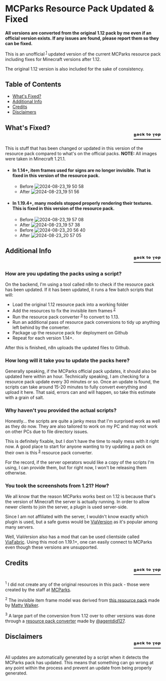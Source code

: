 # MCParks Resource Pack Updated & Fixed
**All versions are converted from the original 1.12 pack by me even if an official version exists. If any issues are found, please report them so they can be fixed.**

This is an unofficial<sup> [1](1)</sup> updated version of the current MCParks resource pack including fixes for Minecraft versions after 1.12. 

The original 1.12 version is also included for the sake of consistency.

## Table of Contents
- [What's Fixed?](#whats-fixed)
- [Additional Info](#info)
- [Credits](#credit)
- [Disclaimers](#disclaimer)
## <a name="whats-fixed"></a>What's Fixed? <div style="text-align: right"> <a href="#top">ᴮᵃᶜᵏ ᵗᵒ ᵀᵒᵖ</a> </div>

This is stuff that has been changed or updated in this version of the resource pack compared to what's on the official packs.
**NOTE:** All images were taken in Minecraft 1.21.1.

- #### In 1.14+, item frames used for signs are no longer invisible. That is fixed in this version of the resource pack. 
  - Before ![2024-08-23_19 50 58](https://github.com/user-attachments/assets/d71092da-318b-4d7c-9fc9-336b61e88a0a)
  - After ![2024-08-23_19 51 56](https://github.com/user-attachments/assets/aa557639-69b3-4c53-a950-218e27be42fe)

- #### In 1.19.4+, many models stopped properly rendering their textures. This is fixed in this version of the resource pack.
  - Before ![2024-08-23_19 57 08](https://github.com/user-attachments/assets/bc451204-b18e-44f5-8e6b-bbae2e92ec51)
  - After ![2024-08-23_19 57 38](https://github.com/user-attachments/assets/f33e6702-25b7-4fbf-af90-6c38704a3efc)
  - Before ![2024-08-23_20 56 40](https://github.com/user-attachments/assets/3dd67cf9-a5ca-4de7-9e56-8f11a8de6699)
  - After ![2024-08-23_20 57 05](https://github.com/user-attachments/assets/ace8534a-d151-4bad-bbc8-3c8fd47f8e3f)

## <a name="info"></a>Additional Info <div style="text-align: right"> <a href="#top">ᴮᵃᶜᵏ ᵗᵒ ᵀᵒᵖ</a> </div>

### How are you updating the packs using a script?
On the backend, I'm using a tool called n8n to check if the resource pack has been updated. If it has been updated, it runs a few batch scripts that will:
  - Load the original 1.12 resource pack into a working folder
  - Add the resources to fix the invisible item frames<sup> [2](2)</sup>
  - Run the resource pack converter<sup> [3](3)</sup> to convert to 1.13.
  - Run an additional pass of resource pack conversions to tidy up anything left behind by the converter.
  - Package up the resource pack for deployment on Github
  - Repeat for each version 1.14+.

After this is finished, n8n uploads the updated files to Github.

### How long will it take you to update the packs here?
Generally speaking, if the MCParks official pack updates, it should also be updated here within an hour. Technically speaking, I am checking for a resource pack update every 30 minutes or so. Once an update is found, the scripts can take around 15-20 minutes to fully convert everything and upload it here. That said, errors can and will happen, so take this estimate with a grain of salt.

### Why haven't you provided the actual scripts?
Honestly... the scripts are quite a janky mess that I'm surprised work as well as they do now. They are also tailored to work on my PC and may not work on other PCs due to file directory issues. 

This is definitely fixable, but I don't have the time to really mess with it right now. A good place to start for anyone wanting to try updating a pack on their own is this<sup> [3](3)</sup> resource pack converter.

For the record, if the server operators would like a copy of the scripts I'm using, I can provide them, but for right now, I won't be releasing them otherwise.

### You took the screenshots from 1.21? How?
We all know that the reason MCParks works best on 1.12 is because that's the version of Minecraft the server is actually running. In order to allow newer clients to join the server, a plugin is used server-side. 

Since I am not affiliated with the server, I wouldn't know exactly which plugin is used, but a safe guess would be [ViaVersion](https://github.com/ViaVersion/ViaVersion) as it's popular among many servers.

Well, ViaVersion also has a mod that can be used clientside called [ViaFabric](https://modrinth.com/mod/viafabric). Using this mod on 1.19.1+, one can easily connect to MCParks even though these versions are unsupported.

## <a name="credit"></a>Credits <div style="text-align: right"> <a href="#top">ᴮᵃᶜᵏ ᵗᵒ ᵀᵒᵖ</a> </div>

<sup><a name="1">1</sup> I did not create any of the original resources in this pack - those were created by the staff at [MCParks](https://mcparks.us/).

<sup><a name="2">2</sup> The invisible item frame model was derived from [this resource pack](https://www.curseforge.com/minecraft/texture-packs/invisible-item-frames) made by [Matty Walker](https://www.curseforge.com/members/mattywalker/projects).

<sup><a name="3">3</sup> A large part of the conversion from 1.12 over to other versions was done through a [resource pack converter](https://github.com/agentdid127/ResourcePackConverter) made by [@agentdid127](https://github.com/agentdid127).

## <a name="disclaimer"></a>Disclaimers <div style="text-align: right"> <a href="#top">ᴮᵃᶜᵏ ᵗᵒ ᵀᵒᵖ</a> </div>

All updates are automatically generated by a script when it detects the MCParks pack has updated. This means that something can go wrong at any point within the process and prevent an update from being properly generated.
